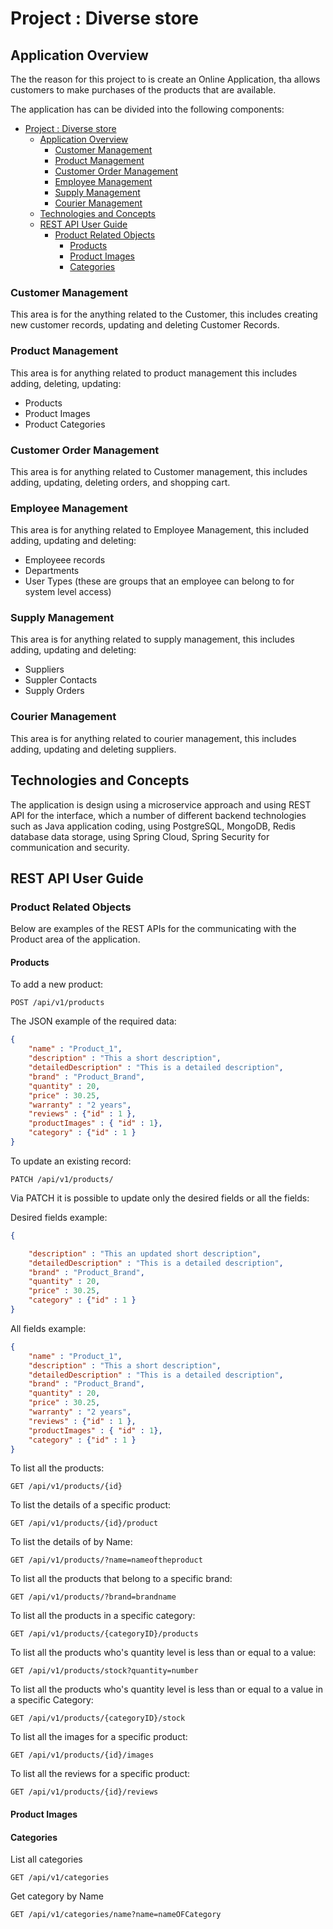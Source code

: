 # Project : Diverse store

## Application Overview

The the reason for this project to is create an Online Application, tha allows customers to make purchases of the products that are available.

The application has can be divided into the following components:

- [Project : Diverse store](#project--diverse-store)
  - [Application Overview](#application-overview)
    - [Customer Management](#customer-management)
    - [Product Management](#product-management)
    - [Customer Order Management](#customer-order-management)
    - [Employee Management](#employee-management)
    - [Supply Management](#supply-management)
    - [Courier Management](#courier-management)
  - [Technologies and Concepts](#technologies-and-concepts)
  - [REST API User Guide](#rest-api-user-guide)
    - [Product Related Objects](#product-related-objects)
      - [Products](#products)
      - [Product Images](#product-images)
      - [Categories](#categories)

### Customer Management

This area is for the anything related to the Customer, this includes creating new customer records, updating and deleting Customer Records.

### Product Management

This area is for anything related to product management this includes adding, deleting, updating:

- Products
- Product Images
- Product Categories

### Customer Order Management

This area is for anything related to Customer management, this includes adding, updating, deleting orders, and shopping cart.

### Employee Management

This area is for anything related to Employee Management, this included adding, updating and deleting:

- Employeee records
- Departments
- User Types (these are groups that an employee can belong to for system level access)

### Supply Management

This area is for anything related to supply management, this includes adding, updating and deleting:

- Suppliers
- Suppler Contacts
- Supply Orders

### Courier Management

This area is for anything related to courier management, this includes adding, updating and deleting suppliers.

## Technologies and Concepts

The application is design using a microservice approach and using REST API for the interface, which a number of different backend technologies such as Java application coding, using PostgreSQL, MongoDB, Redis database data storage, using Spring Cloud, Spring Security for communication and security.

## REST API User Guide

### Product Related Objects

Below are examples of the REST APIs for the communicating with the Product area of the application.

#### Products

To add a new product:

```
POST /api/v1/products
```

The JSON example of the required data:

```JSON
{
    "name" : "Product_1",
    "description" : "This a short description",
    "detailedDescription" : "This is a detailed description",
    "brand" : "Product_Brand",
    "quantity" : 20,
    "price" : 30.25,
    "warranty" : "2 years",
    "reviews" : {"id" : 1 },
    "productImages" : { "id" : 1},
    "category" : {"id" : 1 }
}
```

To update an existing record:

```
PATCH /api/v1/products/
```

Via PATCH it is possible to update only the desired fields or all the fields:

Desired fields example:

```JSON
{

    "description" : "This an updated short description",
    "detailedDescription" : "This is a detailed description",
    "brand" : "Product_Brand",
    "quantity" : 20,
    "price" : 30.25,
    "category" : {"id" : 1 }
}
```

All fields example:

```JSON
{
    "name" : "Product_1",
    "description" : "This a short description",
    "detailedDescription" : "This is a detailed description",
    "brand" : "Product_Brand",
    "quantity" : 20,
    "price" : 30.25,
    "warranty" : "2 years",
    "reviews" : {"id" : 1 },
    "productImages" : { "id" : 1},
    "category" : {"id" : 1 }
}
```

To list all the products:

```
GET /api/v1/products/{id}
```

To list the details of a specific product:

```
GET /api/v1/products/{id}/product
```

To list the details of by Name:

```
GET /api/v1/products/?name=nameoftheproduct
```

To list all the products that belong to a specific brand:

```
GET /api/v1/products/?brand=brandname
```

To list all the products in a specific category:

```
GET /api/v1/products/{categoryID}/products
```

To list all the products who's quantity level is less than or equal to a value:

```
GET /api/v1/products/stock?quantity=number
```

To list all the products who's quantity level is less than or equal to a value in a specific Category:

```
GET /api/v1/products/{categoryID}/stock
```

To list all the images for a specific product:

```
GET /api/v1/products/{id}/images
```

To list all the reviews for a specific product:

```
GET /api/v1/products/{id}/reviews
```

#### Product Images

#### Categories

List all categories

```
GET /api/v1/categories
```

Get category by Name

```
GET /api/v1/categories/name?name=nameOFCategory
```


